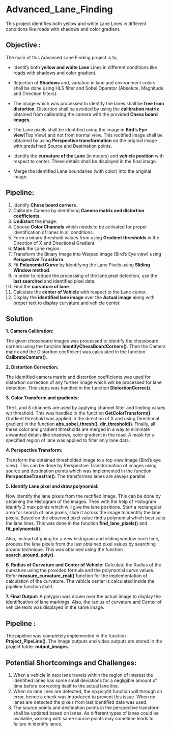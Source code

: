 # Advanced_Lane_Finding
This project identifies both yellow and white Lane Lines in different conditions like roads with shadows and color gradient.

## Objective :

The main of this Advanced Lane Finding project is to,

* Identify both **yellow and white Lane** Lines in different conditions like roads with shadows and color gradient.

* Rejection of **Shadows** and, variation in lane and environment colors shall be done using HLS filter and Sobel Operator (Absolute, Magnitude and Direction filters).

* The image which was processed to identify the lanes shall be **free from distortion**. Distortion shall be avoided by using the **calibration matrix** obtained from calibrating the camera with the provided **Chess board images**.

* The Lane pixels shall be identified using the image in **Bird’s Eye view**(Top View) and not from normal view. This rectified image shall be obtained by using **Perspective transformation** on the original image with predefined Source and Destination points.

* Identify the **curvature of the Lane** (in meters) and **vehicle position** with respect to center. These details shall be displayed in the final image.

* Merge the identified Lane boundaries (with color) into the original image.

## Pipeline:

1. Identify **Chess board corners**.
2. Calibrate Camera by identifying **Camera matrix and distortion coefficients**.
3. **Undistort** the image.
4. Choose **Color Channels** which needs to be activated for proper identification of lanes in all conditions.
5. Form a binary threshold values from using **Gradient thresholds** in the Direction of X and Directional Gradient.
6. **Mask** the Lane region.
7. Transform the Binary Image into Warped image (Bird’s Eye view) using **Perspective Transform**.
8. Fit **Polynomial Curve** by Identifying the Lane Pixels using **Sliding Window method**.
9. In order to reduce the processing of the lane pixel detection, use the **last searched** and identified pixel data.
10. Find the **curvature of lane**.
11. Calculate the **center of Vehicle** with respect to the Lane center.
12. Display the **identified lane image** over the **Actual image** along with proper text to display curvature and vehicle center.

## Solution


**1. Camera Calibration:**

The given chessboard images was processed to identify the chessboard corners using the function **IdentifyChessBoardCorners()**. Then the Camera matrix and the Distortion coefficient was calculated in the function **CalibrateCamera()**.


**2. Distortion Correction:**

The identified camera matrix and distortion coefficients was used for distortion correction of any further image which will be processed for lane detection. This steps was handled in the function **DistortionCorrec()**.

**3. Color Transform and gradients:**

The L and S channels are used by applying channel filter and limiting values wit threshold. This was handled in the function **GetColorTransform()**. Gradient threshold was applied in the direction of X and using Directional gradient in the function **abs_sobel_thresh()**, **dir_threshold()**. Finally, all these color and gradient thresholds are merged in a way to eliminate unwanted details like shadows, color gradient in the road. A mask for a specified region of lane was applied to filter only lane data.

**4. Perspective Transform:**

Transform the obtained thresholded image to a top view image (Bird’s eye view). This can be done by Perspective Transformation of images using source and destination points which was implemented in the function **PerspectiveTransfrm()**. The transformed lanes are always parallel.

**5. Identify Lane pixel and draw polynomial:**

Now identify the lane pixels from the rectified image. This can be done by obtaining the Histogram of the images. Then with the help of Histogram identify 2 max points which will give the lane positions. Start a rectangular area for search of lane pixels, slide it across the image to identify the lane pixels. Based on the observed pixel value find a polynomial which best suits the lane lines. This was done in the function **find_lane_pixels()** and **fit_polynomial()**.


Also, instead of going for a new histogram and sliding window each time, process the lane pixels from the last obtained pixel values by searching around technique. This was obtained using the function **search_around_poly()**.


**6. Radius of Curvature and Center of Vehicle:**
Calculate the Radius of the curvature using the provided formula and the polynomial curve values. Refer **measure_curvature_real()** function for the implementation of calculation of the curvature. The vehicle center is calculated inside the pipeline function itself.

**7. Final Output:**
A polygon was drawn over the actual image to display the identification of lane markings. Also, the radius of curvature and Center of vehicle texts was displayed in the same image.

## Pipeline :

The pipeline was completely implemented in the function **Project_PipeLine()**.
The Image outputs and video outputs are stored in the project folder **output_images**.

## Potential Shortcomings and Challenges:

1. When a vehicle in next lane travels within the region of interest the identified lanes has some small deviations for a negligible amount of time before correcting itself to the actual lane line.
2. When no lane lines are detected, the np.polyfit function will through an error, hence a check was introduced to prevent this issue. When no lanes are detected the pixels from last identified data was used.
3. The source points and destination points in the perspective transform shall be updated based on lanes. As different types of lanes could be available, working with same source points may sometime leads to failure in identify lanes.
